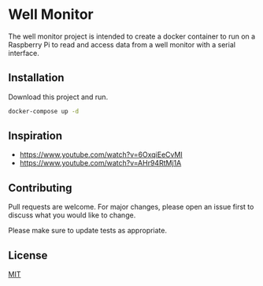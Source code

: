 # Well Monitor

The well monitor project is intended to create a docker container to run on a Raspberry Pi to read and access data from a well monitor with a serial interface.

## Installation

Download this project and run.

```bash
docker-compose up -d
```

## Inspiration

- https://www.youtube.com/watch?v=6OxqiEeCvMI
- https://www.youtube.com/watch?v=AHr94RtMj1A

## Contributing

Pull requests are welcome. For major changes, please open an issue first
to discuss what you would like to change.

Please make sure to update tests as appropriate.

## License

[MIT](https://choosealicense.com/licenses/mit/)
